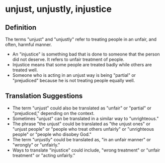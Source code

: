 # unjust, unjustly, injustice

## Definition

The terms "unjust" and "unjustly" refer to treating people in an unfair, and often, harmful manner.

* An "injustice" is something bad that is done to someone that the person did not deserve. It refers to unfair treatment of people.
* Injustice means that some people are treated badly while others are treated well.
* Someone who is acting in an unjust way is being "partial" or "prejudiced" because he is not treating people equally well.


## Translation Suggestions



* The term "unjust" could also be translated as "unfair" or "partial" or "prejudiced," depending on the context.
* Sometimes "unjust" can be translated in a similar way to "unrighteous."
* The phrase "the unjust" could be translated as "the unjust ones" or "unjust people" or "people who treat others unfairly" or "unrighteous people" or "people who disobey God."
* The term "unjustly" could be translated as, "in an unfair manner" or "wrongly" or "unfairly."
* Ways to translate "injustice" could include, "wrong treatment" or "unfair treatment" or "acting unfairly."